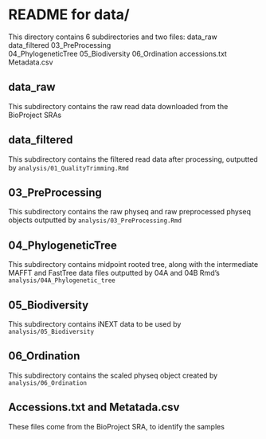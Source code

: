 # README for data/ #

This directory contains 6 subdirectories and two files:
data_raw
data_filtered
03_PreProcessing  
04_PhylogeneticTree
05_Biodiversity
06_Ordination 
 accessions.txt 
Metadata.csv

## data_raw
This subdirectory contains the raw read data downloaded from the BioProject SRAs

## data_filtered
This subdirectory contains the filtered read data after processing, outputted by `analysis/01_QualityTrimming.Rmd`

## 03_PreProcessing  
This subdirectory contains the raw physeq and raw preprocessed physeq objects outputted by 
`analysis/03_PreProcessing.Rmd`

## 04_PhylogeneticTree
This subdirectory contains midpoint rooted tree, along with the intermediate MAFFT and FastTree data files outputted by 04A and 04B Rmd’s `analysis/04A_Phylogenetic_tree`

## 05_Biodiversity
This subdirectory contains iNEXT data to be used by  `analysis/05_Biodiversity`

## 06_Ordination 
This subdirectory contains the scaled physeq object created by  `analysis/06_Ordination`

## Accessions.txt and Metatada.csv
These files come from the BioProject SRA, to identify the samples
